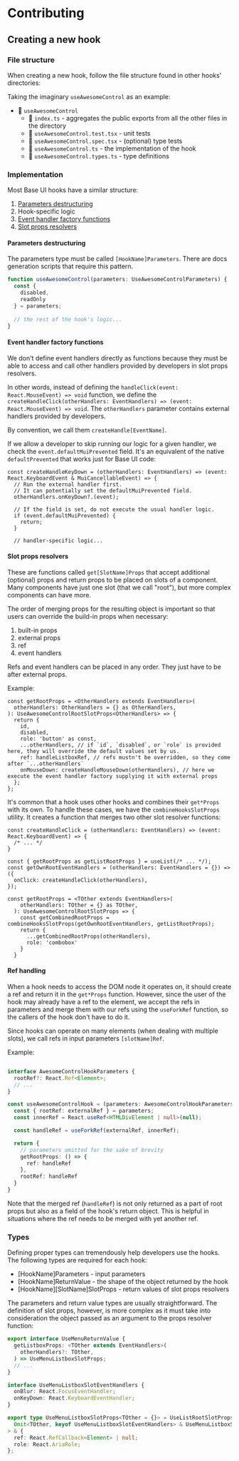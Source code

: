 # Contributing

## Creating a new hook

### File structure

When creating a new hook, follow the file structure found in other hooks' directories:

Taking the imaginary `useAwesomeControl` as an example:

- 📂 `useAwesomeControl`
  - 📄 `index.ts` - aggregates the public exports from all the other files in the directory
  - 📄 `useAwesomeControl.test.tsx` - unit tests
  - 📄 `useAwesomeControl.spec.tsx` - (optional) type tests
  - 📄 `useAwesomeControl.ts` - the implementation of the hook
  - 📄 `useAwesomeControl.types.ts` - type definitions

### Implementation

Most Base UI hooks have a similar structure:

1. [Parameters destructuring](#parameters-destructuring)
2. Hook-specific logic
3. [Event handler factory functions](#event-handler-factory-functions)
4. [Slot props resolvers](#slot-props-resolvers)

#### Parameters destructuring

The parameters type must be called `[HookName]Parameters`.
There are docs generation scripts that require this pattern.

```ts
function useAwesomeControl(parameters: UseAwesomeControlParameters) {
  const {
    disabled,
    readOnly
  } = parameters;
  
  // the rest of the hook's logic...
}
```

#### Event handler factory functions

We don't define event handlers directly as functions because they must be able to access and call other handlers provided by developers in slot props resolvers.

In other words, instead of defining the `handleClick(event: React.MouseEvent) => void` function, we define the `createHandleClick(otherHandlers: EventHandlers) => (event: React.MouseEvent) => void`. The `otherHandlers` parameter contains external handlers provided by developers.

By convention, we call them `createHandle[EventName]`.

If we allow a developer to skip running our logic for a given handler, we check the `event.defaultMuiPrevented` field. It's an equivalent of the native `defaultPrevented` that works just for Base UI code:

```tsx
const createHandleKeyDown = (otherHandlers: EventHandlers) => (event: React.KeyboardEvent & MuiCancellableEvent) => {
  // Run the external handler first.
  // It can potentially set the defaultMuiPrevented field.
  otherHandlers.onKeyDown?.(event);

  // If the field is set, do not execute the usual handler logic.
  if (event.defaultMuiPrevented) {
    return;
  }

  // handler-specific logic...
```

#### Slot props resolvers

These are functions called `get[SlotName]Props` that accept additional (optional) props and return props to be placed on slots of a component.
Many components have just one slot (that we call "root"), but more complex components can have more.

The order of merging props for the resulting object is important so that users can override the build-in props when necessary:

1. built-in props
2. external props
3. ref
4. event handlers

Refs and event handlers can be placed in any order.
They just have to be after external props.

Example:

```tsx
const getRootProps = <OtherHandlers extends EventHandlers>(
  otherHandlers: OtherHandlers = {} as OtherHandlers,
): UseAwesomeControlRootSlotProps<OtherHandlers> => {
  return {
    id,
    disabled,
    role: 'button' as const,
    ...otherHandlers, // if `id`, `disabled`, or `role` is provided here, they will override the default values set by us.
    ref: handleListboxRef, // refs mustn't be overridden, so they come after `...otherHandlers`
    onMouseDown: createHandleMouseDown(otherHandlers), // here we execute the event handler factory supplying it with external props
  };
};
```

It's common that a hook uses other hooks and combines their `get*Props` with its own.
To handle these cases, we have the `combineHooksSlotProps` utility.
It creates a function that merges two other slot resolver functions:

```tsx
const createHandleClick = (otherHandlers: EventHandlers) => (event: React.KeyboardEvent) => {
  /* ... */
}

const { getRootProps as getListRootProps } = useList(/* ... */);
const getOwnRootEventHandlers = (otherHandlers: EventHandlers = {}) => ({
  onClick: createHandleClick(otherHandlers),
});

const getRootProps = <TOther extends EventHandlers>(
    otherHandlers: TOther = {} as TOther,
  ): UseAwesomeControlRootSlotProps => {
    const getCombinedRootProps = combineHooksSlotProps(getOwnRootEventHandlers, getListRootProps);
    return {
      ...getCombinedRootProps(otherHandlers),
      role: 'combobox'
    }
  }

```

#### Ref handling

When a hook needs to access the DOM node it operates on, it should create a ref and return it in the `get*Props` function.
However, since the user of the hook may already have a ref to the element, we accept the refs in parameters and merge them with our refs using the `useForkRef` function, so the callers of the hook don't have to do it.

Since hooks can operate on many elements (when dealing with multiple slots), we call refs in input parameters `[slotName]Ref`.

Example:

```ts

interface AwesomeControlHookParameters {
  rootRef?: React.Ref<Element>;
  // ...
}

const useAwesomeControlHook = (parameters: AwesomeControlHookParameters) {
  const { rootRef: externalRef } = parameters;
  const innerRef = React.useRef<HTMLDivElement | null>(null);

  const handleRef = useForkRef(externalRef, innerRef);

  return {
    // parameters omitted for the sake of brevity
    getRootProps: () => {
      ref: handleRef
    },
    rootRef: handleRef
  }
}
```

Note that the merged ref (`handleRef`) is not only returned as a part of root props but also as a field of the hook's return object.
This is helpful in situations where the ref needs to be merged with yet another ref.

### Types

Defining proper types can tremendously help developers use the hooks.
The following types are required for each hook:

- [HookName]Parameters - input parameters
- [HookName]ReturnValue - the shape of the object returned by the hook
- [HookName][SlotName]SlotProps - return values of slot props resolvers

The parameters and return value types are usually straightforward.
The definition of slot props, however, is more complex as it must take into consideration the object passed as an argument to the props resolver function:

```ts
export interface UseMenuReturnValue {
  getListboxProps: <TOther extends EventHandlers>(
    otherHandlers?: TOther,
  ) => UseMenuListboxSlotProps;
  // ...
}

interface UseMenuListboxSlotEventHandlers {
  onBlur: React.FocusEventHandler;
  onKeyDown: React.KeyboardEventHandler;
}

export type UseMenuListboxSlotProps<TOther = {}> = UseListRootSlotProps<
  Omit<TOther, keyof UseMenuListboxSlotEventHandlers> & UseMenuListboxSlotEventHandlers
> & {
  ref: React.RefCallback<Element> | null;
  role: React.AriaRole;
};
```
